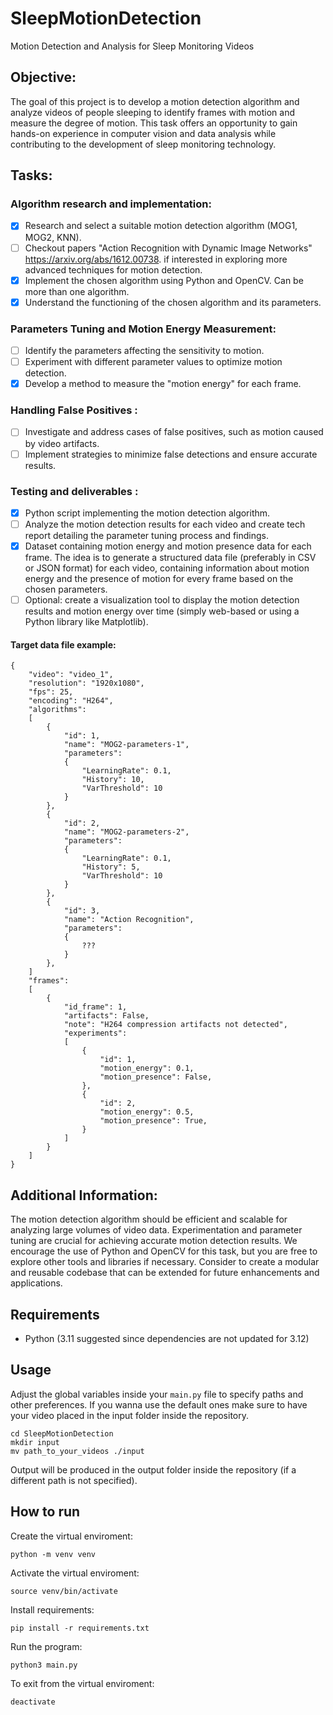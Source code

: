 # SleepMotionDetection
Motion Detection and Analysis for Sleep Monitoring Videos

## Objective:
The goal of this project is to develop a motion detection algorithm and analyze videos of people sleeping to identify frames with motion and measure the degree of motion.
This task offers an opportunity to gain hands-on experience in computer vision and data analysis while contributing to the development of sleep monitoring technology.

## Tasks:
### Algorithm research and implementation:
- [X] Research and select a suitable motion detection algorithm (MOG1, MOG2, KNN).
- [ ] Checkout papers "Action Recognition with Dynamic Image Networks" https://arxiv.org/abs/1612.00738. if interested in exploring more advanced techniques for motion detection.
- [X] Implement the chosen algorithm using Python and OpenCV. Can be more than one algorithm.
- [X] Understand the functioning of the chosen algorithm and its parameters.
### Parameters Tuning and Motion Energy Measurement:
- [ ] Identify the parameters affecting the sensitivity to motion.
- [ ] Experiment with different parameter values to optimize motion detection.
- [X] Develop a method to measure the "motion energy" for each frame.
### Handling False Positives :
- [ ] Investigate and address cases of false positives, such as motion caused by video artifacts.
- [ ] Implement strategies to minimize false detections and ensure accurate results.
### Testing and deliverables :
- [X] Python script implementing the motion detection algorithm.
- [ ] Analyze the motion detection results for each video and create tech report detailing the parameter tuning process and findings.
- [X] Dataset containing motion energy and motion presence data for each frame. The idea is to generate a structured data file (preferably in CSV or JSON format) for each video, containing information about motion energy and the presence of motion for every frame based on the chosen parameters.
- [ ] Optional: create a visualization tool to display the motion detection results and motion energy over time (simply web-based or using a Python library like Matplotlib).

#### Target data file example:
```
{
    "video": "video_1",
    "resolution": "1920x1080",
    "fps": 25,
    "encoding": "H264",
    "algorithms":
    [
        {
            "id": 1,
            "name": "MOG2-parameters-1",
            "parameters":
            {
                "LearningRate": 0.1,
                "History": 10,
                "VarThreshold": 10
            }
        },
        {
            "id": 2,
            "name": "MOG2-parameters-2",
            "parameters":
            {
                "LearningRate": 0.1,
                "History": 5,
                "VarThreshold": 10
            }
        },
        {
            "id": 3,
            "name": "Action Recognition",
            "parameters":
            {
                ???
            }
        },
    ]
    "frames":
    [
        {
            "id_frame": 1,
            "artifacts": False,
            "note": "H264 compression artifacts not detected",
            "experiments":
            [
                {
                    "id": 1,
                    "motion_energy": 0.1,
                    "motion_presence": False,
                },
                {
                    "id": 2,
                    "motion_energy": 0.5,
                    "motion_presence": True,
                }
            ]
        }
    ]
}
```

## Additional Information:
The motion detection algorithm should be efficient and scalable for analyzing large volumes of video data.
Experimentation and parameter tuning are crucial for achieving accurate motion detection results.
We encourage the use of Python and OpenCV for this task, but you are free to explore other tools and libraries if necessary.
Consider to create a modular and reusable codebase that can be extended for future enhancements and applications.

## Requirements
- Python (3.11 suggested since dependencies are not updated for 3.12)

## Usage
Adjust the global variables inside your `main.py` file to specify paths and other preferences. If you wanna use the default ones make sure to have your video placed in the input folder inside the repository.
```
cd SleepMotionDetection
mkdir input
mv path_to_your_videos ./input
```
Output will be produced in the output folder inside the repository (if a different path is not specified).

## How to run
Create the virtual enviroment:
```
python -m venv venv
```
Activate the virtual enviroment:
```
source venv/bin/activate
```
Install requirements:
```
pip install -r requirements.txt
```
Run the program:
```
python3 main.py
```
To exit from the virtual enviroment:
```
deactivate
```
